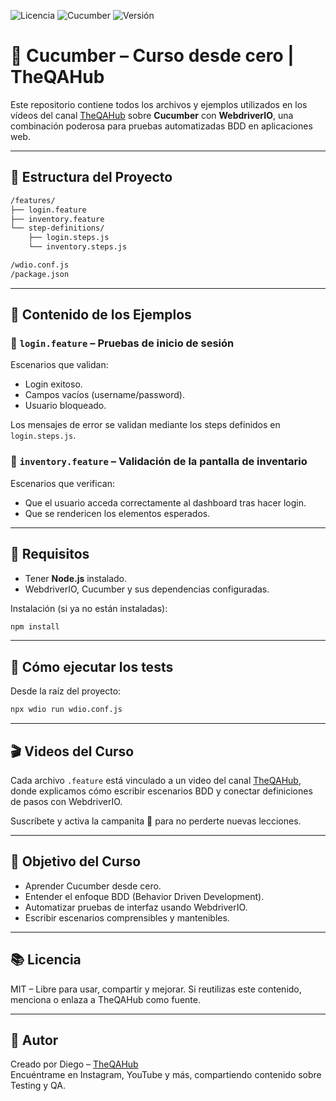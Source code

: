 ![Licencia](https://img.shields.io/badge/licencia-TheQAHub-green)
![Cucumber](https://img.shields.io/badge/cucumber-v11.3.0-blue)
![Versión](https://img.shields.io/badge/version-Julio_2025-yellowgreen)

# 🥒 Cucumber – Curso desde cero | TheQAHub

Este repositorio contiene todos los archivos y ejemplos utilizados en los vídeos del canal [TheQAHub](https://www.youtube.com/@theqahub_es) sobre **Cucumber** con **WebdriverIO**, una combinación poderosa para pruebas automatizadas BDD en aplicaciones web.

---

## 📁 Estructura del Proyecto

```bash
/features/
├── login.feature
├── inventory.feature
└── step-definitions/
    ├── login.steps.js
    └── inventory.steps.js

/wdio.conf.js
/package.json
```

---

## 📌 Contenido de los Ejemplos

### 📂 `login.feature` – **Pruebas de inicio de sesión**

Escenarios que validan:
- Login exitoso.
- Campos vacíos (username/password).
- Usuario bloqueado.

Los mensajes de error se validan mediante los steps definidos en `login.steps.js`.

### 📂 `inventory.feature` – **Validación de la pantalla de inventario**

Escenarios que verifican:
- Que el usuario acceda correctamente al dashboard tras hacer login.
- Que se rendericen los elementos esperados.

---

## 🧪 Requisitos

- Tener **Node.js** instalado.
- WebdriverIO, Cucumber y sus dependencias configuradas.

Instalación (si ya no están instaladas):

```bash
npm install
```

---

## 🚀 Cómo ejecutar los tests

Desde la raíz del proyecto:

```bash
npx wdio run wdio.conf.js
```

---

## 🎬 Videos del Curso

Cada archivo `.feature` está vinculado a un video del canal [TheQAHub](https://www.youtube.com/@theqahub_es), donde explicamos cómo escribir escenarios BDD y conectar definiciones de pasos con WebdriverIO.

Suscríbete y activa la campanita 🔔 para no perderte nuevas lecciones.

---

## 🎯 Objetivo del Curso

- Aprender Cucumber desde cero.
- Entender el enfoque BDD (Behavior Driven Development).
- Automatizar pruebas de interfaz usando WebdriverIO.
- Escribir escenarios comprensibles y mantenibles.

---

## 📚 Licencia

MIT – Libre para usar, compartir y mejorar. Si reutilizas este contenido, menciona o enlaza a TheQAHub como fuente.

---

## 💬 Autor

Creado por Diego – [TheQAHub](https://www.theqahub.es/)  
Encuéntrame en Instagram, YouTube y más, compartiendo contenido sobre Testing y QA.